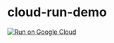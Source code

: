 # cloud-run-demo

[![Run on Google Cloud](https://deploy.cloud.run/button.svg)](https://deploy.cloud.run)
